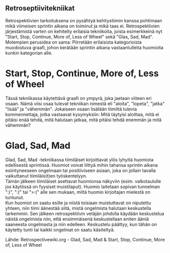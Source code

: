 ## Retroseptiivitekniikat

Retrospektiivien tarkoituksena on pysähtyä kehitystiimin kanssa
pohtimaan mikä viimeisen sprintin aikana on toiminut ja mikä taas ei.
Retrospektiivien järjestämistä varten on kehitelty erilaisia tekniikoita,
joista esimerkkeinä nyt "Start, Stop, Continue, More of, Less of Wheel"
sekä "Glas, Sad, Mad". <br>
Molempien perusidea on sama: Piirretään erilaisista kategorioista
muodostuva graafi, johon kerätään sprintin aikana vastaantulleita
huomioita kunkin kategorian alle.

# Start, Stop, Continue, More of, Less of Wheel

Tässä tekniikassa käytettävä graafi on ympyrä, joka jaetaan viiteen eri osaan.
Nämä viisi osaa tulevat tekniikan nimestä eli "aloita", "lopeta", "jatka"
"lisää" ja "vähemmän". Jokaiseen osaan lisätään tiimiltä tulevia kommennettaja, jotka
vastaavat kysymyksiin: Mitä täytyisi aloittaa, mitä ei pitäisi enää tehdä, mitä halutaan 
jatkaa, mitä pitäisi tehdä enemmän ja mitä vähemmän?

# Glad, Sad, Mad

Glad, Sad, Mad -tekniikassa tiimiläiset kirjoittavat ylös lyhyitä huomiota edellisestä sprintissä.
Huomiot voivat liittyä mihin tahansa sprintin aikana esiintyneeseen ongelmaan tai positiiviseen
asiaan, joka on jollain tavalla vaikuttanut tiimiläis(t)en työskentelyyn. <br>
Tämän jälkeen tiimiläiset asettavat huomionsa näkyviin (esim. valkotaululle jos käytössä on fyysiset
muistilaput). Huomio laitetaan sopivan tunnelman ":)", ":(" tai ">:(" alle sen mukaan, miltä
huomio kirjoitajan mielestä on tuntunut. <br>
Kun huomiot on saatu esille ja niistä toisiaan muistuttavat on niputettu yhteen, niin tiimi
äänestää siitä, mistä ongelmista halutaan keskustella tarkemmin. Sen jälkeen retrospektiivin
vetäjän johdolla käydään keskustelua näistä ongelmista niin, että ensimmäisenä keskustellaan
eniten ääniä saaneesta ongelmasta ja niin edelleen. Keskustelu päättyy, kun tähän on käytetty 
tunti tai kaikki ongelmat on saatu käsiteltyä. <br>

Lähde: Retrospectivewiki.org - Glad, Sad, Mad & Start, Stop, Continue, More of, Less of Wheel 
